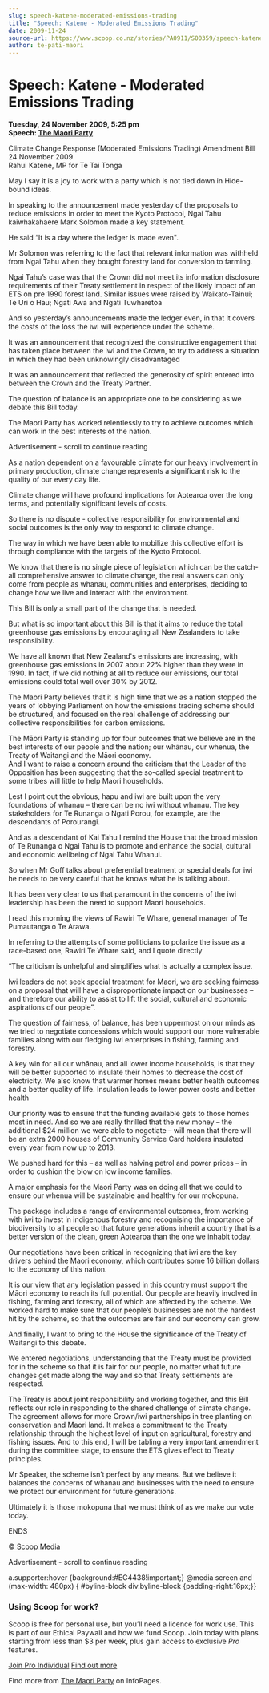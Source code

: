 ```yaml
---
slug: speech-katene-moderated-emissions-trading
title: "Speech: Katene - Moderated Emissions Trading"
date: 2009-11-24
source-url: https://www.scoop.co.nz/stories/PA0911/S00359/speech-katene-moderated-emissions-trading.htm
author: te-pati-maori
---
```

Speech: Katene - Moderated Emissions Trading
============================================

**Tuesday, 24 November 2009, 5:25 pm**  
**Speech: [The Maori Party](https://info.scoop.co.nz/The_Maori_Party)**

Climate Change Response (Moderated Emissions Trading) Amendment Bill  
24 November 2009  
Rahui Katene, MP for Te Tai Tonga

  
May I say it is a joy to work with a party which is not tied down in Hide-bound ideas.

In speaking to the announcement made yesterday of the proposals to reduce emissions in order to meet the Kyoto Protocol, Ngai Tahu kaiwhakahaere Mark Solomon made a key statement.

He said “It is a day where the ledger is made even".

Mr Solomon was referring to the fact that relevant information was withheld from Ngai Tahu when they bought forestry land for conversion to farming.

Ngai Tahu’s case was that the Crown did not meet its information disclosure requirements of their Treaty settlement in respect of the likely impact of an ETS on pre 1990 forest land. Similar issues were raised by Waikato-Tainui; Te Uri o Hau; Ngati Awa and Ngati Tuwharetoa

And so yesterday’s announcements made the ledger even, in that it covers the costs of the loss the iwi will experience under the scheme.

It was an announcement that recognized the constructive engagement that has taken place between the iwi and the Crown, to try to address a situation in which they had been unknowingly disadvantaged

It was an announcement that reflected the generosity of spirit entered into between the Crown and the Treaty Partner.

The question of balance is an appropriate one to be considering as we debate this Bill today.

The Maori Party has worked relentlessly to try to achieve outcomes which can work in the best interests of the nation.

Advertisement - scroll to continue reading





As a nation dependent on a favourable climate for our heavy involvement in primary production, climate change represents a significant risk to the quality of our every day life.

Climate change will have profound implications for Aotearoa over the long terms, and potentially significant levels of costs.

So there is no dispute - collective responsibility for environmental and social outcomes is the only way to respond to climate change.

The way in which we have been able to mobilize this collective effort is through compliance with the targets of the Kyoto Protocol.

We know that there is no single piece of legislation which can be the catch-all comprehensive answer to climate change, the real answers can only come from people as whanau, communities and enterprises, deciding to change how we live and interact with the environment.

This Bill is only a small part of the change that is needed.

But what is so important about this Bill is that it aims to reduce the total greenhouse gas emissions by encouraging all New Zealanders to take responsibility.

We have all known that New Zealand's emissions are increasing, with greenhouse gas emissions in 2007 about 22% higher than they were in 1990. In fact, if we did nothing at all to reduce our emissions, our total emissions could total well over 30% by 2012.

The Maori Party believes that it is high time that we as a nation stopped the years of lobbying Parliament on how the emissions trading scheme should be structured, and focused on the real challenge of addressing our collective responsibilities for carbon emissions.

The Māori Party is standing up for four outcomes that we believe are in the best interests of our people and the nation; our whānau, our whenua, the Treaty of Waitangi and the Māori economy.  
And I want to raise a concern around the criticism that the Leader of the Opposition has been suggesting that the so-called special treatment to some tribes will little to help Maori households.

Lest I point out the obvious, hapu and iwi are built upon the very foundations of whanau – there can be no iwi without whanau. The key stakeholders for Te Runanga o Ngati Porou, for example, are the descendants of Porourangi.

And as a descendant of Kai Tahu I remind the House that the broad mission of Te Runanga o Ngai Tahu is to promote and enhance the social, cultural and economic wellbeing of Ngai Tahu Whanui.

So when Mr Goff talks about preferential treatment or special deals for iwi he needs to be very careful that he knows what he is talking about.

It has been very clear to us that paramount in the concerns of the iwi leadership has been the need to support Maori households.

I read this morning the views of Rawiri Te Whare, general manager of Te Pumautanga o Te Arawa.

In referring to the attempts of some politicians to polarize the issue as a race-based one, Rawiri Te Whare said, and I quote directly

“The criticism is unhelpful and simplifies what is actually a complex issue.

Iwi leaders do not seek special treatment for Maori, we are seeking fairness on a proposal that will have a disproportionate impact on our businesses – and therefore our ability to assist to lift the social, cultural and economic aspirations of our people”.

The question of fairness, of balance, has been uppermost on our minds as we tried to negotiate concessions which would support our more vulnerable families along with our fledging iwi enterprises in fishing, farming and forestry.

A key win for all our whānau, and all lower income households, is that they will be better supported to insulate their homes to decrease the cost of electricity. We also know that warmer homes means better health outcomes and a better quality of life. Insulation leads to lower power costs and better health

Our priority was to ensure that the funding available gets to those homes most in need. And so we are really thrilled that the new money – the additional $24 million we were able to negotiate – will mean that there will be an extra 2000 houses of Community Service Card holders insulated every year from now up to 2013.

We pushed hard for this – as well as halving petrol and power prices – in order to cushion the blow on low income families.

A major emphasis for the Maori Party was on doing all that we could to ensure our whenua will be sustainable and healthy for our mokopuna.

The package includes a range of environmental outcomes, from working with iwi to invest in indigenous forestry and recognising the importance of biodiversity to all people so that future generations inherit a country that is a better version of the clean, green Aotearoa than the one we inhabit today.

Our negotiations have been critical in recognizing that iwi are the key drivers behind the Maori economy, which contributes some 16 billion dollars to the economy of this nation.

It is our view that any legislation passed in this country must support the Māori economy to reach its full potential. Our people are heavily involved in fishing, farming and forestry, all of which are affected by the scheme. We worked hard to make sure that our people’s businesses are not the hardest hit by the scheme, so that the outcomes are fair and our economy can grow.

And finally, I want to bring to the House the significance of the Treaty of Waitangi to this debate.

We entered negotiations, understanding that the Treaty must be provided for in the scheme so that it is fair for our people, no matter what future changes get made along the way and so that Treaty settlements are respected.

The Treaty is about joint responsibility and working together, and this Bill reflects our role in responding to the shared challenge of climate change. The agreement allows for more Crown/iwi partnerships in tree planting on conservation and Maori land. It makes a commitment to the Treaty relationship through the highest level of input on agricultural, forestry and fishing issues. And to this end, I will be tabling a very important amendment during the committee stage, to ensure the ETS gives effect to Treaty principles.

Mr Speaker, the scheme isn’t perfect by any means. But we believe it balances the concerns of whanau and businesses with the need to ensure we protect our environment for future generations.

Ultimately it is those mokopuna that we must think of as we make our vote today.

ENDS

[© Scoop Media](http://www.scoop.co.nz/about/terms.html)  

Advertisement - scroll to continue reading



a.supporter:hover {background:#EC4438!important;} @media screen and (max-width: 480px) { #byline-block div.byline-block {padding-right:16px;}}

### Using Scoop for work?

Scoop is free for personal use, but you’ll need a licence for work use. This is part of our Ethical Paywall and how we fund Scoop. Join today with plans starting from less than $3 per week, plus gain access to exclusive _Pro_ features.  
  
[Join Pro Individual](https://pro.scoop.co.nz/Individual/?from=ProIn24) [Find out more](https://pro.scoop.co.nz/using-scoop-for-work/?from=ProIn24)

Find more from [The Maori Party](https://info.scoop.co.nz/The_Maori_Party) on InfoPages.